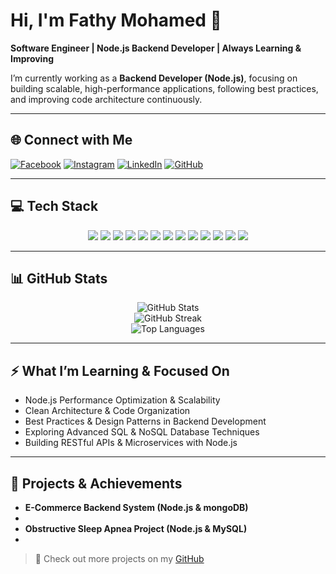 
# Hi, I'm Fathy Mohamed 👋
**Software Engineer | Node.js Backend Developer | Always Learning & Improving**

I’m currently working as a **Backend Developer (Node.js)**, focusing on building scalable, high-performance applications, following best practices, and improving code architecture continuously.

---

## 🌐 Connect with Me
[![Facebook](https://img.shields.io/badge/Facebook-%231877F2.svg?style=for-the-badge&logo=facebook&logoColor=white)](https://www.facebook.com/share/18RYRDMSvn/?mibextid=wwXIfr)
[![Instagram](https://img.shields.io/badge/Instagram-%23E4405F.svg?style=for-the-badge&logo=instagram&logoColor=white)](https://instagram.com/fathy__mhmed)
[![LinkedIn](https://img.shields.io/badge/LinkedIn-%230077B5.svg?style=for-the-badge&logo=linkedin&logoColor=white)](https://www.linkedin.com/in/fathymohamed11/)
[![GitHub](https://img.shields.io/badge/GitHub-%23121011.svg?style=for-the-badge&logo=github&logoColor=white)](https://github.com/fathymhmedx)

---


## 💻 Tech Stack
<div align="center">
  <!-- Backend -->
  <img src="https://img.shields.io/badge/Node.js-%23339933.svg?style=for-the-badge&logo=node.js&logoColor=white"/>
  <img src="https://img.shields.io/badge/Express.js-%23404d59.svg?style=for-the-badge&logo=express&logoColor=white"/>
  <img src="https://img.shields.io/badge/Sequelize-%2300BFFF.svg?style=for-the-badge&logo=sequelize&logoColor=white"/>
  <img src="https://img.shields.io/badge/Mongoose-%23A1A1A1.svg?style=for-the-badge&logo=mongodb&logoColor=white"/>
  
  <!-- Languages -->
  <img src="https://img.shields.io/badge/C%23-%23239120.svg?style=for-the-badge&logo=csharp&logoColor=white"/>
  <img src="https://img.shields.io/badge/C++-%2300599C.svg?style=for-the-badge&logo=c%2B%2B&logoColor=white"/>
  <img src="https://img.shields.io/badge/JavaScript-%23323330.svg?style=for-the-badge&logo=javascript&logoColor=%23F7DF1E"/>
  
  <!-- Frontend & UI -->
  <img src="https://img.shields.io/badge/HTML5-%23E34F26.svg?style=for-the-badge&logo=html5&logoColor=white"/>
  <img src="https://img.shields.io/badge/CSS3-%231572B6.svg?style=for-the-badge&logo=css3&logoColor=white"/>
  <img src="https://img.shields.io/badge/Bootstrap-%238511FA.svg?style=for-the-badge&logo=bootstrap&logoColor=white"/>
  <img src="https://img.shields.io/badge/Canva-%2300C4CC.svg?style=for-the-badge&logo=Canva&logoColor=white"/>
  
  <!-- Frameworks & DB -->
  <img src="https://img.shields.io/badge/.NET-%235C2D91.svg?style=for-the-badge&logo=.net&logoColor=white"/>
  <img src="https://img.shields.io/badge/SQL%20Server-CC2927?style=for-the-badge&logo=microsoft%20sql%20server&logoColor=white"/>
</div>

---

## 📊 GitHub Stats
<div align="center">
  <img src="https://github-readme-stats.vercel.app/api?username=fathymhmedx&theme=dark&hide_border=false&include_all_commits=false&count_private=false" alt="GitHub Stats"/>
  <br/>
  <img src="https://github-readme-streak-stats.herokuapp.com/?user=fathymhmedx&theme=dark&hide_border=false" alt="GitHub Streak"/>
  <br/>
  <img src="https://github-readme-stats.vercel.app/api/top-langs/?username=fathymhmedx&theme=dark&hide_border=false&include_all_commits=false&count_private=false&layout=compact" alt="Top Languages"/>
</div>

---

## ⚡ What I’m Learning & Focused On
- Node.js Performance Optimization & Scalability  
- Clean Architecture & Code Organization  
- Best Practices & Design Patterns in Backend Development  
- Exploring Advanced SQL & NoSQL Database Techniques  
- Building RESTful APIs & Microservices with Node.js

---

## 🚀 Projects & Achievements
- **E-Commerce Backend System (Node.js & mongoDB)**
- 
- **Obstructive Sleep Apnea Project (Node.js & MySQL)**
- 
> 🔗 Check out more projects on my [GitHub](https://github.com/fathymhmedx)

